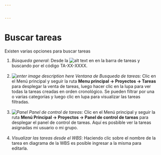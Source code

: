 ```yaml
---


---
```


<h1 id="buscar-tareas">Buscar tareas</h1>
<p>Existen varias opciones para buscar tareas</p>
<ol>
<li><em>Búsqueda general</em>: Desde la <img src="https://lh3.googleusercontent.com/OZSOhTatCICm_IktWEDiGDiDjbUXif5-VpZiNPn_rbjgaTogny6GQ5brxbaQgQBqwYLDBWqNmdO9=s25" alt="alt text">  en en la barra de tareas y buscando por el código TA-XX-XXXX. <br><br></li>
<li><em><img src="https://lh3.googleusercontent.com/ETAb1w4LOlSnhR45ufpF8L4LmulEKAFxRj0DmJd9X0HTG1hgi5xL7MQKEQ2tfUbsFGMtryJKYIb4=s100" alt="enter image description here">    Ventana de Busqueda de tareas:</em> Clic en el Menú principal y seguir la ruta <strong>Menu principal -&gt; Proyectos -&gt; Tareas</strong> para desplegar la venta de tareas, luego hacer clic en la lupa para ver todas la tareas creadas en orden cronológico. Se pueden filtrar por una o varias categorías y luego clic en lupa para visualizar las tareas filtradas.<br><br></li>
<li><em><img src="https://lh3.googleusercontent.com/WUomv2SUQKZQrBEUKUpCHK3_tmEEMmcpCRS1pCSfd0KSQJN2M422PYhxb-JdRIStmptQhaoldNId=s100" alt="Panel">  Panel de control de tareas</em>:  Clic en el Menú principal y seguir la ruta <strong>Menú Principal -&gt; Proyectos -&gt; Panel de control de tareas</strong> para desplegar el panel de control de tareas. Aquí es posbible ver la tareas asignadas mi usuario o mi grupo.  <br><br></li>
<li><em>Visualizar las tareas desde el WBS</em>: Haciendo clic sobre el nombre de la tarea en diagrama de la WBS es posible ingresar a la misma para editarla.  <br><br></li>
</ol>
<p><img src="https://lh3.googleusercontent.com/Lo0Dji-xWxpI0d6LaX_wpw1j3Dk2y5kTCVKb5faD5gKERmJLGD0sz2rD-V676c6fldZZsypHgUZK" alt=""></p>

